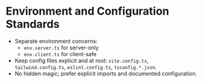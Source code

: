 # Environment and Configuration Standards

- Separate environment concerns:
  - `env.server.ts` for server-only
  - `env.client.ts` for client-safe
- Keep config files explicit and at root: `vite.config.ts`, `tailwind.config.ts`, `eslint.config.ts`, `tsconfig.*.json`.
- No hidden magic; prefer explicit imports and documented configuration.
